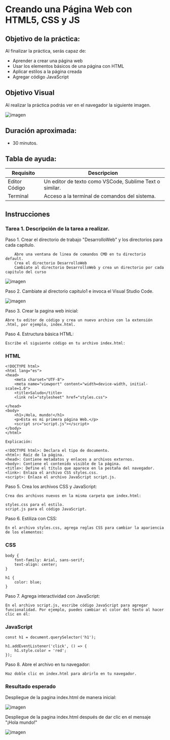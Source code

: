 # Creando una Página Web con HTML5, CSS y JS

## Objetivo de la práctica:
Al finalizar la práctica, serás capaz de:
- Aprender a crear una página web
- Usar los elementos básicos de una página con HTML
- Aplicar estilos a la página creada
- Agregar código JavaScript 

## Objetivo Visual 
Al realizar la práctica podrás ver en el navegador la siguiente imagen. 

![imagen](saludo_inicial.png)

## Duración aproximada:
- 30 minutos.

## Tabla de ayuda:
| Requisito | Descripcion|
| --- | --- |
| Editor Código | Un editor de texto como VSCode, Sublime Text o similar. |
| Terminal | Acceso a la terminal de comandos del sistema. |

## Instrucciones 

### Tarea 1. Descripción de la tarea a realizar.

Paso 1. Crear el directorio de trabajo "DesarrolloWeb" y los directorios para cada capitulo. 

        Abre una ventana de linea de comandos CMD en tu directorio default.
        Crea el directorio DesarrolloWeb
        Cambiate al directorio DesarrolloWeb y crea un directorio por cada capitulo del curso

![imagen](crear_dir__Desarrollo_Web.png)

Paso 2. Cambiate al directorio capitulo1 e invoca el Visual Studio Code.

![imagen](cambiarse_cap1_invocar_vsc.png)

Paso 3. Crear la pagina web inicial:

    Abre tu editor de código y crea un nuevo archivo con la extensión .html, por ejemplo, index.html.

Paso 4. Estructura básica HTML:

    Escribe el siguiente código en tu archivo index.html:

### HTML
```
<!DOCTYPE html>
<html lang="es">
<head>
    <meta charset="UTF-8">
    <meta name="viewport" content="width=device-width, initial-scale=1.0">
    <title>Saludo</title>
    <link rel="stylesheet" href="styles.css">   

</head>
<body>
    <h1>¡Hola, mundo!</h1>
    <p>Esta es mi primera página Web.</p>
    <script src="script.js"></script>
</body>
</html>
```

```
Explicación:

<!DOCTYPE html>: Declara el tipo de documento.
<html>: Raíz de la página.
<head>: Contiene metadatos y enlaces a archivos externos.
<body>: Contiene el contenido visible de la página.
<title>: Define el título que aparece en la pestaña del navegador.
<link>: Enlaza el archivo CSS styles.css.
<script>: Enlaza el archivo JavaScript script.js.
```

Paso 5. Crea los archivos CSS y JavaScript:

    Crea dos archivos nuevos en la misma carpeta que index.html:
    
    styles.css para el estilo.
    script.js para el código JavaScript.

Paso 6. Estiliza con CSS:

    En el archivo styles.css, agrega reglas CSS para cambiar la apariencia de los elementos:

### CSS
```
body {
    font-family: Arial, sans-serif;
    text-align: center;
}

h1 {
    color: blue;
}
```

Paso 7. Agrega interactividad con JavaScript:

    En el archivo script.js, escribe código JavaScript para agregar funcionalidad. Por ejemplo, puedes cambiar el color del texto al hacer clic en él:

### JavaScript

```
const h1 = document.querySelector('h1');

h1.addEventListener('click', () => {
    h1.style.color = 'red';
});
```

Paso 8. Abre el archivo en tu navegador:

    Haz doble clic en index.html para abrirlo en tu navegador.


### Resultado esperado

Despliegue de la pagina index.html de manera inicial:

![imagen](saludo_inicial.png)

Despliegue de la pagina index.html después de dar clic en el mensaje "¡Hola mundo!"

![imagen](saludo_final.png)
